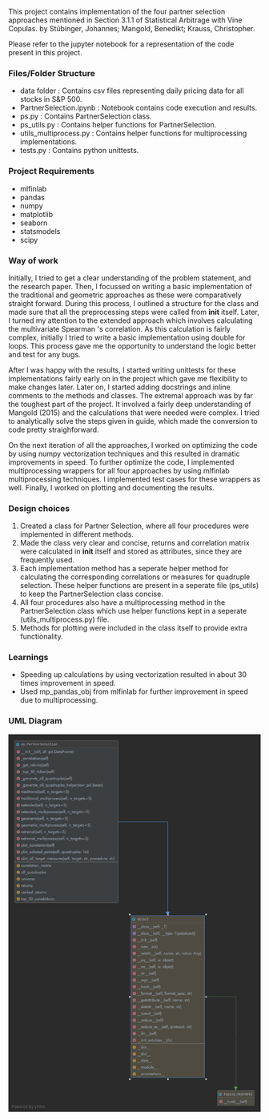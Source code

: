 This project contains implementation of the four partner selection approaches mentioned in Section 3.1.1 of Statistical Arbitrage with Vine Copulas. by Stübinger, Johannes; Mangold, Benedikt; Krauss, Christopher.

Please refer to the jupyter notebook for a representation of the code present in this project.


### Files/Folder Structure

- data folder : Contains csv files representing daily pricing data for all stocks in S&P 500.  
- PartnerSelection.ipynb : Notebook contains code execution and results.
- ps.py : Contains PartnerSelection class.
- ps_utils.py : Contains helper functions for PartnerSelection.
- utils_multiprocess.py : Contains helper functions for multiprocessing implementations.
- tests.py : Contains python unittests.


### Project Requirements

- mlfinlab
- pandas
- numpy
- matplotlib
- seaborn
- statsmodels
- scipy


### Way of work

Initially, I tried to get a clear understanding of the problem statement, and the research paper. Then, I focussed on
writing a basic implementation of the traditional and geometric approaches as these were comparatively straight forward.
During this process, I outlined a structure for the class and made sure that all the preprocessing steps were called from __init__ itself.
Later, I turned my attention to the extended approach which involves calculating the multivariate Spearman 's correlation.
As this calculation is fairly complex, initially I tried to write a basic implementation using double for loops.
This process gave me the opportunity to understand the logic better and test for any bugs. 

After I was happy with the results, I started writing unittests for these implementations fairly early on in the project which gave me flexibility to make changes later. 
Later on, I started adding docstrings and inline comments to the methods and classes. The extremal approach was by far the toughest part of the project. It involved a fairly deep understanding of Mangold (2015)
and the calculations that were needed were complex. I tried to analytically solve the steps given in guide,
which made the conversion to code pretty straighforward.

On the next iteration of all the approaches, I worked on optimizing the code by using numpy vectorization techniques and this resulted in dramatic improvements in speed.
To further optimize the code, I implemented multiprocessing wrappers for all four approaches by using mlfinlab multiprocessing techniques.
I implemented test cases for these wrappers as well. Finally, I worked on plotting and documenting the results.

### Design choices

1) Created a class for Partner Selection, where all four procedures were implemented in different methods.
2) Made the class very clear and concise, returns and correlation matrix were calculated in __init__ itself and stored as attributes, since they are frequently used.
3) Each implementation method has a seperate helper method for calculating the corresponding correlations or measures for quadruple selection.
   These helper functions are present in a seperate file (ps_utils) to keep the PartnerSelection class concise.
4) All four procedures also have a multiprocessing method in the PartnerSelection class which use helper functions kept in a seperate (utils_multiprocess.py) file.
5) Methods for plotting were included in the class itself to provide extra functionality.


### Learnings
- Speeding up calculations by using vectorization resulted in about 30 times improvement in speed.
- Used mp_pandas_obj from mlfinlab for further improvement in speed due to multiprocessing.


### UML Diagram

![image info](./data/UML.png)

